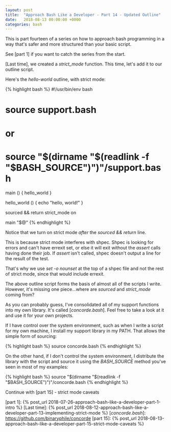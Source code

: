 ```yaml
---
layout: post
title:  "Approach Bash Like a Developer - Part 14 - Updated Outline"
date:   2018-08-13 00:00:00 +0000
categories: bash
---
```


This is part fourteen of a series on how to approach bash programming in
a way that's safer and more structured than your basic script.

See [part 1] if you want to catch the series from the start.

[Last time], we created a *strict_mode* function.  This time, let's add
it to our outline script.

Here's the *hello-world* outline, with strict mode:

{% highlight bash %}
#!/usr/bin/env bash

# source support.bash
#   or
# source "$(dirname  "$(readlink -f "$BASH_SOURCE")")"/support.bash

main () {
  hello_world
}

hello_world () {
  echo "hello, world!"
}

sourced && return
strict_mode on

main "$@"
{% endhighlight %}

Notice that we turn on strict mode *after* the *sourced && return* line.

This is because strict mode interferes with shpec.  Shpec is looking for
errors and can't have errexit set, or else it will exit without the
*assert* calls having done their job.  If *assert* isn't called, shpec
doesn't output a line for the result of the test.

That's why we use *set -o nounset* at the top of a shpec file and not
the rest of strict mode, since that would include errexit.

The above outline script forms the basis of almost all of the scripts I
write.  However, it's missing one piece...where are *sourced* and
*strict_mode* coming from?

As you can probably guess, I've consolidated all of my support functions
into my own library.  It's called [*concorde.bash*].  Feel free to take
a look at it and use it for your own projects.

If I have control over the system environment, such as when I write a
script for my own machine, I install my support library in my PATH.
That allows the simple form of sourcing:

{% highlight bash %}
source concorde.bash
{% endhighlight %}

On the other hand, if I don't control the system environment, I
distribute the library with the script and source it using the
*BASH_SOURCE* method you've seen in most of my examples:

{% highlight bash %}
source "$(dirname "$(readlink -f "$BASH_SOURCE")")"/concorde.bash
{% endhighlight %}

Continue with [part 15] - strict mode caveats

  [part 1]:     {% post_url 2018-07-26-approach-bash-like-a-developer-part-1-intro                      %}
  [Last time]:  {% post_url 2018-08-12-approach-bash-like-a-developer-part-13-implementing-strict-mode  %}
  [*concorde.bash*]: https://github.com/binaryphile/concorde
  [part 15]:    {% post_url 2018-08-13-approach-bash-like-a-developer-part-15-strict-mode-caveats       %}
